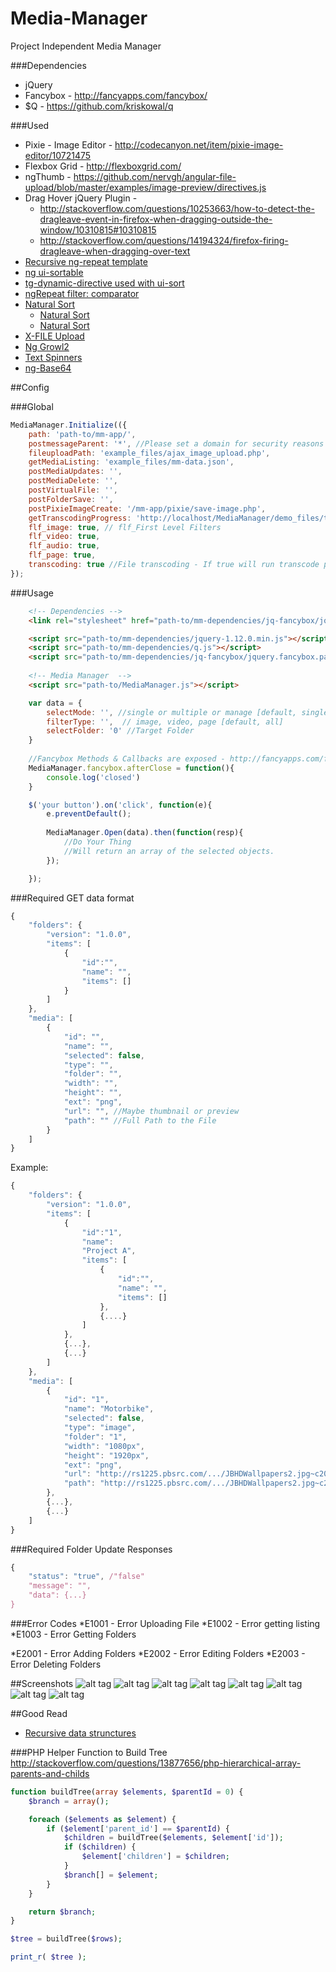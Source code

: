 
# Media-Manager
Project Independent Media Manager


###Dependencies
* jQuery
* Fancybox - http://fancyapps.com/fancybox/
* $Q - https://github.com/kriskowal/q

###Used
* Pixie - Image Editor - http://codecanyon.net/item/pixie-image-editor/10721475
* Flexbox Grid - http://flexboxgrid.com/
* ngThumb - https://github.com/nervgh/angular-file-upload/blob/master/examples/image-preview/directives.js
* Drag Hover jQuery Plugin - 
  * http://stackoverflow.com/questions/10253663/how-to-detect-the-dragleave-event-in-firefox-when-dragging-outside-the-window/10310815#10310815
  * http://stackoverflow.com/questions/14194324/firefox-firing-dragleave-when-dragging-over-text
* [Recursive ng-repeat template](http://stackoverflow.com/questions/15661289/how-can-i-make-recursive-templates-in-angularjs-when-using-nested-objects)  
* [ng ui-sortable](https://github.com/angular-ui/ui-sortable)
* [tg-dynamic-directive used with ui-sort](https://github.com/thgreasi/tg-dynamic-directive)
* [ngRepeat filter: comparator](http://stackoverflow.com/questions/21519794/angular-function-filter-comparator-example)
* [Natural Sort](http://jsfiddle.net/wE7H2/3/)
  * [Natural Sort](http://www.overset.com/2008/09/01/javascript-natural-sort-algorithm/)
  * [Natural Sort](http://stackoverflow.com/questions/25766876/angularjs-sorting-ng-repeat-on-string-with-numbers-in-them)
* [X-FILE Upload](https://www.sitepoint.com/html5-ajax-file-upload/) 
* [Ng Growl2](http://janstevens.github.io/angular-growl-2)
* [Text Spinners](http://tawian.io/text-spinners/)
* [ng-Base64](https://github.com/ninjatronic/angular-base64)

##Config

###Global 
```javascript
MediaManager.Initialize(({
	path: 'path-to/mm-app/',
	postmessageParent: '*', //Please set a domain for security reasons
	fileuploadPath: 'example_files/ajax_image_upload.php',
	getMediaListing: 'example_files/mm-data.json', 
	postMediaUpdates: '',
	postMediaDelete: '',
	postVirtualFile: '',
	postFolderSave: '',
	postPixieImageCreate: '/mm-app/pixie/save-image.php',
	getTranscodingProgress: 'http://localhost/MediaManager/demo_files/transcoding.php',
	flf_image: true, // flf_First Level Filters
	flf_video: true,
	flf_audio: true,
	flf_page: true,
	transcoding: true //File transcoding - If true will run transcode progress checker after upload
});
```
###Usage 
```html
	<!-- Dependencies -->
	<link rel="stylesheet" href="path-to/mm-dependencies/jq-fancybox/jquery.fancybox.css"> 

	<script src="path-to/mm-dependencies/jquery-1.12.0.min.js"></script>
	<script src="path-to/mm-dependencies/q.js"></script>
	<script src="path-to/mm-dependencies/jq-fancybox/jquery.fancybox.pack.js"></script>
	
	<!-- Media Manager  -->
	<script src="path-to/MediaManager.js"></script>
```

```javascript
	var data = {
		selectMode: '', //single or multiple or manage [default, single]
		filterType: '',  // image, video, page [default, all]
		selectFolder: '0' //Target Folder
	}
	
	//Fancybox Methods & Callbacks are exposed - http://fancyapps.com/fancybox/
	MediaManager.fancybox.afterClose = function(){
		console.log('closed')
	}

	$('your button').on('click', function(e){
		e.preventDefault();
		
		MediaManager.Open(data).then(function(resp){
			//Do Your Thing
			//Will return an array of the selected objects.
		});

	});
```
###Required GET data format
```javascript
{
	"folders": {
		"version": "1.0.0",
		"items": [
			{
				"id":"", 
				"name": "", 
				"items": []
			}
		]
	},
	"media": [
		{
			"id": "",
			"name": "",
			"selected": false,
			"type": "",
			"folder": "",
			"width": "",
			"height": "",
			"ext": "png",
			"url": "", //Maybe thumbnail or preview
			"path": "" //Full Path to the File
		}
	]
}
```
Example:
```javascript
{
	"folders": {
		"version": "1.0.0",
		"items": [
			{
				"id":"1", 
				"name": 
				"Project A", 
				"items": [
					{
						"id":"", 
						"name": "", 
						"items": []
					},
					{....}
				]
			},
			{...},
			{...}
		]
	},
	"media": [
		{
			"id": "1",
			"name": "Motorbike",
			"selected": false,
			"type": "image",
			"folder": "1",
			"width": "1080px",
			"height": "1920px",
			"ext": "png",
			"url": "http://rs1225.pbsrc.com/.../JBHDWallpapers2.jpg~c200",
			"path": "http://rs1225.pbsrc.com/.../JBHDWallpapers2.jpg~c200"
		},
		{...},
		{...}
	]
}
```

###Required Folder Update Responses
```javascript
{
	"status": "true", /"false"
	"message": "",
	"data": {...}
}
```

###Error Codes
*E1001 - Error Uploading File
*E1002 - Error getting listing 
*E1003 - Error Getting Folders

*E2001 - Error Adding Folders
*E2002 - Error Editing Folders
*E2003 - Error Deleting Folders


##Screenshots
![alt tag](https://raw.githubusercontent.com/alilishan/Media-Manager/master/demo_files/screenshot-1.jpg)
![alt tag](https://raw.githubusercontent.com/alilishan/Media-Manager/master/demo_files/screenshot-2.jpg)
![alt tag](https://raw.githubusercontent.com/alilishan/Media-Manager/master/demo_files/screenshot-3.jpg)
![alt tag](https://raw.githubusercontent.com/alilishan/Media-Manager/master/demo_files/screenshot-4.jpg)
![alt tag](https://raw.githubusercontent.com/alilishan/Media-Manager/master/demo_files/screenshot-5.jpg)
![alt tag](https://raw.githubusercontent.com/alilishan/Media-Manager/master/demo_files/screenshot-6.jpg)
![alt tag](https://raw.githubusercontent.com/alilishan/Media-Manager/master/demo_files/screenshot-7.jpg)
![alt tag](https://raw.githubusercontent.com/alilishan/Media-Manager/master/demo_files/screenshot-8.jpg)


##Good Read
* [Recursive data strunctures](http://blog.wax-o.com/2014/01/how-to-find-deep-and-get-parent-in-javascript-nested-objects-with-recursive-functions-and-the-reference-concept-level-beginner/)


###PHP Helper Function to Build Tree
http://stackoverflow.com/questions/13877656/php-hierarchical-array-parents-and-childs
```php
function buildTree(array $elements, $parentId = 0) {
    $branch = array();

    foreach ($elements as $element) {
        if ($element['parent_id'] == $parentId) {
            $children = buildTree($elements, $element['id']);
            if ($children) {
                $element['children'] = $children;
            }
            $branch[] = $element;
        }
    }

    return $branch;
}

$tree = buildTree($rows);

print_r( $tree );
```